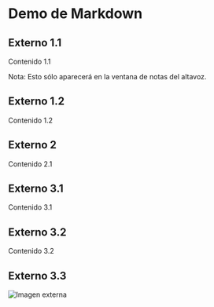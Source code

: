 # Demo de Markdown

## Externo 1.1

Contenido 1.1

Nota: Esto sólo aparecerá en la ventana de notas del altavoz.

## Externo 1.2

Contenido 1.2

## Externo 2

Contenido 2.1

## Externo 3.1

Contenido 3.1

## Externo 3.2

Contenido 3.2

## Externo 3.3

![Imagen externa](https://s3.amazonaws.com/static.slid.es/logo/v2/slides-symbol-512x512.png)
